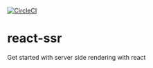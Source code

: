 [![CircleCI](https://circleci.com/gh/gilmillasseau/react-ssr/tree/master.svg?style=svg)](https://circleci.com/gh/gilmillasseau/react-ssr/tree/master)

# react-ssr
Get started with server side rendering with react 
